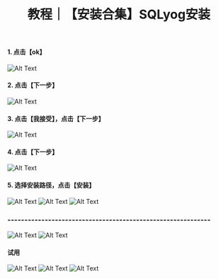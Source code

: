 ﻿---
layout: post
title: 教程｜【安装合集】SQLyog安装
categories: [教程]
description: 【安装合集】SQLyog安装
keywords: 教程, 数据库
mermaid: false
sequence: false
flow: false
mathjax: false
mindmap: false
mindmap2: false
---

#### 1. 点击【ok】
![Alt Text](/images/posts/c573f56948de421e80f55d54c74e466a.png)
#### 2. 点击【下一步】
![Alt Text](/images/posts/843a70379fc3489d91edfb8b2ca88c7d.png)
#### 3. 点击【我接受】，点击【下一步】
![Alt Text](/images/posts/bb78571443334e228cefb02490db8625.png)
#### 4. 点击【下一步】
![Alt Text](/images/posts/41ce85ef85d04135a02f25ae33bf3573.png)
#### 5. 选择安装路径，点击【安装】
![Alt Text](/images/posts/75bba423df9f43a1ab42edddd9960af0.png)
![Alt Text](/images/posts/c2055813c01d48e69afe70a9d5c596de.png)
![Alt Text](/images/posts/9acf3485696b4d7daee7ca19781242e1.png)

### ------------------------------------------------------------
![Alt Text](/images/posts/bb93e9afcf9c4cd5aa9b6c664043229e.png)
![Alt Text](/images/posts/afb0d1d0aef949ac9533f87cf8577598.png)
#### 试用
![Alt Text](/images/posts/8418a3d15c904b96b93a3691a78492cb.png)
![Alt Text](/images/posts/e2dc1f26cb174e2092d8f54a70019557.png)
![Alt Text](/images/posts/0b6c1c5ecffd485b9024b025f6e78ce2.png)

